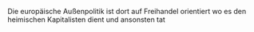 Die europäische Außenpolitik ist dort auf Freihandel orientiert wo es den heimischen Kapitalisten dient und ansonsten tat 